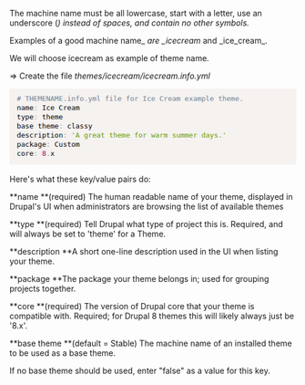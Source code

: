 The machine name must be all lowercase, start with a letter, use an underscore \(_\) instead of spaces, and contain no other symbols._

Examples of a good machine name_ _are \_icecream_ and \_ice\_cream_.

We will choose icecream as example of theme name.

=&gt; Create the file _themes/icecream/icecream.info.yml_

![](/assets/content-info-theme.png)

Here's what these key/value pairs do:

**name **\(required\) The human readable name of your theme, displayed in Drupal's UI when administrators are browsing the list of available themes

**type **\(required\) Tell Drupal what type of project this is. Required, and will always be set to 'theme' for a Theme.

**description **A short one-line description used in the UI when listing your theme.

**package **The package your theme belongs in; used for grouping projects together.

**core **\(required\) The version of Drupal core that your theme is compatible with. Required; for Drupal 8 themes this will likely always just be '8.x'.

**base theme **\(default = Stable\) The machine name of an installed theme to be used as a base theme.

If no base theme should be used, enter "false" as a value for this key.

